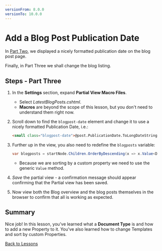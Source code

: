 ```yaml
---
versionFrom: 8.0.0
versionTo: 10.0.0
---
```


# Add a Blog Post Publication Date

In [Part Two](part-2.md), we displayed a nicely formatted publication date on the blog post page.

Finally, in Part Three we shall change the blog listing.

## Steps - Part Three

1. In the **Settings** section, expand **Partial View Macro Files**.

    * Select *LatestBlogPosts.cshtml*.
    * **Macros** are beyond the scope of this lesson, but you don't need to understand them right now.

2. Scroll down to find the `blogpost-date` element and change it to use a nicely formatted Publication Date, i.e.:

    ```html
    <small class="blogpost-date">@post.PublicationDate.ToLongDateString()</small>
    ```

3. Further up in the view, you also need to redefine the `blogposts` variable:

    ```csharp
    var blogposts = startNode.Children.OrderByDescending(x => x.Value<DateTime>("PublicationDate")).ToList();
    ```

    * Because we are sorting by a custom property we need to use the generic `Value` method.

4. *Save* the partial view - a confirmation message should appear confirming that the Partial view has been saved.
5. Now view both the Blog overview and the blog posts themselves in the browser to confirm that all is working as expected.

## Summary

Nice job! In this lesson, you've learned what a **Document Type** is and how to add a new Property to it. You've also learned how to change Templates and sort by custom Properties.

[Back to Lessons](../README.md)
